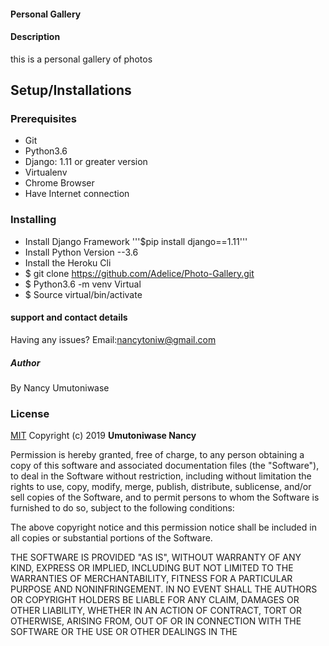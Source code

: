 #### Personal Gallery
#### Description
this is a personal gallery  of photos
## Setup/Installations
### Prerequisites
* Git
* Python3.6
* Django: 1.11 or greater version
* Virtualenv
* Chrome Browser
* Have Internet connection

### Installing
* Install Django Framework '''$pip install django==1.11'''
* Install Python Version --3.6
* Install the Heroku Cli
* $ git clone https://github.com/Adelice/Photo-Gallery.git 
* $ Python3.6 -m venv Virtual
* $ Source virtual/bin/activate



#### support and contact details

Having any issues?
Email:nancytoniw@gmail.com

##### Author
 By Nancy Umutoniwase
### License

[MIT](https://choosealicense.com/licenses/mit/)
Copyright (c) 2019 **Umutoniwase Nancy**

Permission is hereby granted, free of charge, to any person obtaining a copy
of this software and associated documentation files (the "Software"), to deal
in the Software without restriction, including without limitation the rights
to use, copy, modify, merge, publish, distribute, sublicense, and/or sell
copies of the Software, and to permit persons to whom the Software is
furnished to do so, subject to the following conditions:

The above copyright notice and this permission notice shall be included in all
copies or substantial portions of the Software.

THE SOFTWARE IS PROVIDED "AS IS", WITHOUT WARRANTY OF ANY KIND, EXPRESS OR
IMPLIED, INCLUDING BUT NOT LIMITED TO THE WARRANTIES OF MERCHANTABILITY,
FITNESS FOR A PARTICULAR PURPOSE AND NONINFRINGEMENT. IN NO EVENT SHALL THE
AUTHORS OR COPYRIGHT HOLDERS BE LIABLE FOR ANY CLAIM, DAMAGES OR OTHER
LIABILITY, WHETHER IN AN ACTION OF CONTRACT, TORT OR OTHERWISE, ARISING FROM,
OUT OF OR IN CONNECTION WITH THE SOFTWARE OR THE USE OR OTHER DEALINGS IN THE